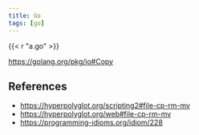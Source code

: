 ```yaml
---
title: Go
tags: [go]
---
```


{{< r "a.go" >}}

<https://golang.org/pkg/io#Copy>

## References

- <https://hyperpolyglot.org/scripting2#file-cp-rm-mv>
- <https://hyperpolyglot.org/web#file-cp-rm-mv>
- <https://programming-idioms.org/idiom/228>
